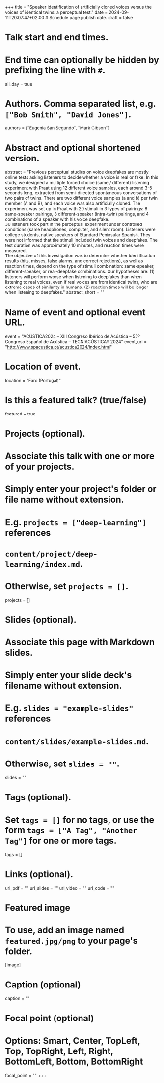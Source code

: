 +++
title = "Speaker identification of artificially cloned voices versus the voices of identical twins: a perceptual test."
date = 2024-09-11T20:07:47+02:00  # Schedule page publish date.
draft = false

# Talk start and end times.
#   End time can optionally be hidden by prefixing the line with `#`.
all_day = true

# Authors. Comma separated list, e.g. `["Bob Smith", "David Jones"]`.
authors = ["Eugenia San Segundo", "Mark Gibson"]

# Abstract and optional shortened version.
abstract = "Previous perceptual studies on voice deepfakes are mostly online tests asking listeners to decide whether a voice is real or fake. In this study, we designed a multiple forced choice (same / different) listening experiment with Praat using 12 different voice samples, each around 3-5 seconds long, extracted from semi-directed spontaneous conversations of two pairs of twins. There are two different voice samples (a and b) per twin member (A and B), and each voice was also artificially cloned. The experiment was set up in Praat with 20 stimuli in 3 types of pairings: 8 same-speaker pairings, 8 different-speaker (intra-twin) pairings, and 4 combinations of a speaker with his voice deepfake.<br> 30 listeners took part in the perceptual experiment under controlled conditions (same headphones, computer, and silent room). Listeners were college students, native speakers of Standard Peninsular Spanish. They were not informed that the stimuli included twin voices and deepfakes. The test duration was approximately 10 minutes, and reaction times were measured. <br> The objective of this investigation was to determine whether identification results (hits, misses, false alarms, and correct rejections), as well as reaction times, depend on the type of stimuli combination: same-speaker, different-speaker, or real-deepfake combinations. Our hypotheses are: (1) listeners will perform worse when listening to deepfakes than when listening to real voices, even if real voices are from identical twins, who are extreme cases of similarity in humans; (2) reaction times will be longer when listening to deepfakes."
abstract_short = ""

# Name of event and optional event URL.
event = "ACÚSTICA2024 – XIII Congreso Ibérico de Acústica – 55º Congreso Español de Acústica – TECNIACÚSTICA® 2024"
event_url = "http://www.spacustica.pt/acustica2024/index.html"

# Location of event.
location = "Faro (Portugal)"

# Is this a featured talk? (true/false)
featured = true

# Projects (optional).
#   Associate this talk with one or more of your projects.
#   Simply enter your project's folder or file name without extension.
#   E.g. `projects = ["deep-learning"]` references 
#   `content/project/deep-learning/index.md`.
#   Otherwise, set `projects = []`.
projects = []

# Slides (optional).
#   Associate this page with Markdown slides.
#   Simply enter your slide deck's filename without extension.
#   E.g. `slides = "example-slides"` references 
#   `content/slides/example-slides.md`.
#   Otherwise, set `slides = ""`.
slides = ""

# Tags (optional).
#   Set `tags = []` for no tags, or use the form `tags = ["A Tag", "Another Tag"]` for one or more tags.
tags = []

# Links (optional).
url_pdf = ""
url_slides = ""
url_video = ""
url_code = ""

# Featured image
# To use, add an image named `featured.jpg/png` to your page's folder. 
[image]
  # Caption (optional)
  caption = ""

  # Focal point (optional)
  # Options: Smart, Center, TopLeft, Top, TopRight, Left, Right, BottomLeft, Bottom, BottomRight
  focal_point = ""
+++
